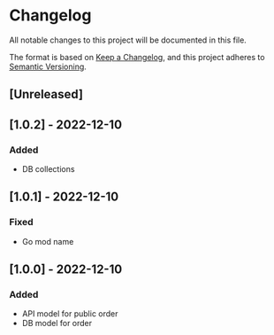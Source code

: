 # Changelog

All notable changes to this project will be documented in this file.

The format is based on [Keep a Changelog](https://keepachangelog.com/en/1.0.0/),
and this project adheres to [Semantic Versioning](https://semver.org/spec/v2.0.0.html).

## [Unreleased]

## [1.0.2] - 2022-12-10
### Added
- DB collections

## [1.0.1] - 2022-12-10
### Fixed
- Go mod name

## [1.0.0] - 2022-12-10
### Added 
- API model for public order
- DB model for order
